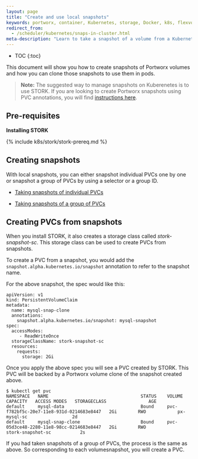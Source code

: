 ```yaml
---
layout: page
title: "Create and use local snapshots"
keywords: portworx, container, Kubernetes, storage, Docker, k8s, flexvol, pv, persistent disk, snapshots, stork, clones
redirect_from:
  - /scheduler/kubernetes/snaps-in-cluster.html
meta-description: "Learn to take a snapshot of a volume from a Kubernetes persistent volume claim (PVC) and use that snapshot as the volume for a new pod. Try today!"
---
```


* TOC
{:toc}

This document will show you how to create snapshots of Portworx volumes and how you can clone those snapshots to use them in pods.

>**Note:** The suggested way to manage snapshots on Kuberenetes is to use STORK. If you are looking to create Portworx snapshots using PVC annotations, you will find [instructions here](/scheduler/kubernetes/snaps-annotations.html).

## Pre-requisites

**Installing STORK**

{% include k8s/stork/stork-prereq.md %}

## Creating snapshots

With local snapshots, you can either snapshot individual PVCs one by one or snapshot a group of PVCs by using a selector or a group ID.

* [Taking snapshots of individual PVCs](/scheduler/kubernetes/snaps-single-pvc.html)

* [Taking snapshots of a group of PVCs](/scheduler/kubernetes/snaps-group.html)

<a name="pvc-from-snap"></a>
## Creating PVCs from snapshots

When you install STORK, it also creates a storage class called _stork-snapshot-sc_. This storage class can be used to create PVCs from snapshots.

To create a PVC from a snapshot, you would add the `snapshot.alpha.kubernetes.io/snapshot` annotation to refer to the snapshot
name.

For the above snapshot, the spec would like this:
```
apiVersion: v1
kind: PersistentVolumeClaim
metadata:
  name: mysql-snap-clone
  annotations:
    snapshot.alpha.kubernetes.io/snapshot: mysql-snapshot
spec:
  accessModes:
     - ReadWriteOnce
  storageClassName: stork-snapshot-sc
  resources:
    requests:
      storage: 2Gi
```

Once you apply the above spec you will see a PVC created by STORK. This PVC will be backed by a Portworx volume clone of the snapshot created above.

```
$ kubectl get pvc  
NAMESPACE   NAME                                   STATUS    VOLUME                                     CAPACITY   ACCESS MODES   STORAGECLASS                AGE
default     mysql-data                             Bound     pvc-f782bf5c-20e7-11e8-931d-0214683e8447   2Gi        RWO            px-mysql-sc                 2d
default     mysql-snap-clone                       Bound     pvc-05d3ce48-2280-11e8-98cc-0214683e8447   2Gi        RWO            stork-snapshot-sc           2s
```

If you had taken snapshots of a group of PVCs, the process is the same as above. So corresponding to each volumesnapshot, you will create a PVC.